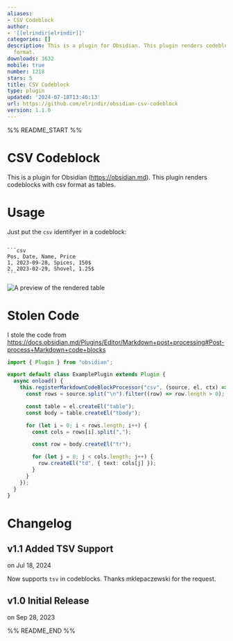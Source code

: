 ```yaml
---
aliases:
- CSV Codeblock
author:
- '[[elrindir|elrindir]]'
categories: []
description: This is a plugin for Obsidian. This plugin renders codeblocks with csv
  format.
downloads: 3632
mobile: true
number: 1218
stars: 5
title: CSV Codeblock
type: plugin
updated: '2024-07-18T13:46:13'
url: https://github.com/elrindir/obsidian-csv-codeblock
version: 1.1.0
---
```


%% README_START %%

# CSV Codeblock

This is a plugin for Obsidian (https://obsidian.md). This plugin renders codeblocks with csv format as tables.

# Usage

Just put the `csv` identifyer in a codeblock:

`````

```csv
Pos, Date, Name, Price
1, 2023-09-28, Spices, 150$
2, 2023-02-29, Shovel, 1.25$
```

`````

![A preview of the rendered table](https://github.com/elrindir/obsidian-csv-codeblock/blob/master/rendered_table.png)


# Stolen Code

I stole the code from https://docs.obsidian.md/Plugins/Editor/Markdown+post+processing#Post-process+Markdown+code+blocks

```ts
import { Plugin } from "obsidian";

export default class ExamplePlugin extends Plugin {
  async onload() {
    this.registerMarkdownCodeBlockProcessor("csv", (source, el, ctx) => {
      const rows = source.split("\n").filter((row) => row.length > 0);

      const table = el.createEl("table");
      const body = table.createEl("tbody");

      for (let i = 0; i < rows.length; i++) {
        const cols = rows[i].split(",");

        const row = body.createEl("tr");

        for (let j = 0; j < cols.length; j++) {
          row.createEl("td", { text: cols[j] });
        }
      }
    });
  }
}
```

# Changelog

## v1.1 Added TSV Support
on Jul 18, 2024

Now supports `tsv` in codeblocks. Thanks mklepaczewski for the request.


## v1.0 Initial Release
on Sep 28, 2023



%% README_END %%
